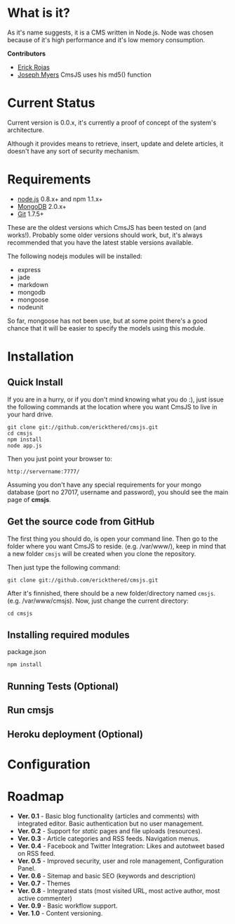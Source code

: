 # What is it?

As it's name suggests, it is a CMS written in Node.js.  Node was chosen because of it's high performance and it's low memory consumption.

**Contributors**

* [Erick Rojas](http://www.github.com/erickthered/)
* [Joseph Myers](http://www.myersdaily.org/joseph/) CmsJS uses his md5() function

# Current Status

Current version is 0.0.x, it's currently a proof of concept of the system's architecture.

Although it provides means to retrieve, insert, update and delete articles, it doesn't have any sort of security mechanism.

# Requirements

* [node.js](http://www.nodejs.org) 0.8.x+ and npm 1.1.x+
* [MongoDB](http://www.mongodb.org) 2.0.x+
* [Git](http://git-scm.com/) 1.7.5+

These are the oldest versions which CmsJS has been tested on (and works!).  Probably some older versions should work, but, it's always recommended that you have the latest stable versions available.

The following nodejs modules will be installed:

* express
* jade
* markdown
* mongodb
* mongoose
* nodeunit

So far, mongoose has not been use, but at some point there's a good chance that it will be easier to specify the models using this module.

# Installation

## Quick Install

If you are in a hurry, or if you don't mind knowing what you do :), just issue the following commands at the location where you want CmsJS to live in your hard drive.

    git clone git://github.com/erickthered/cmsjs.git
    cd cmsjs
    npm install
    node app.js

Then you just point your browser to:

    http://servername:7777/

Assuming you don't have any special requirements for your mongo database (port no 27017, username and password), you should see the main page of **cmsjs**.

## Get the source code from GitHub

The first thing you should do, is open your command line.  Then go to the folder where you want CmsJS to reside. (e.g. /var/www/), keep in mind that a new folder `cmsjs` will be created when you clone the repository.

Then just type the following command:

    git clone git://github.com/erickthered/cmsjs.git 

After it's finnished, there should be a new folder/directory named `cmsjs`. (e.g. /var/www/cmsjs).  Now, just change the current directory:

    cd cmsjs

## Installing required modules

package.json

    npm install

## Running Tests (Optional)

## Run cmsjs

## Heroku deployment (Optional)

# Configuration

# Roadmap

* **Ver. 0.1** - Basic blog functionality (articles and comments) with integrated editor.  Basic authentication but no user management.
* **Ver. 0.2** - Support for *static* pages and file uploads (resources).
* **Ver. 0.3** - Article categories and RSS feeds.  Navigation menus.
* **Ver. 0.4** - Facebook and Twitter Integration: Likes and autotweet based on RSS feed.
* **Ver. 0.5** - Improved security, user and role management, Configuration Panel.
* **Ver. 0.6** - Sitemap and basic SEO (keywords and description)
* **Ver. 0.7** - Themes
* **Ver. 0.8** - Integrated stats (most visited URL, most active author, most active commenter)
* **Ver. 0.9** - Basic workflow support.
* **Ver. 1.0** - Content versioning.
